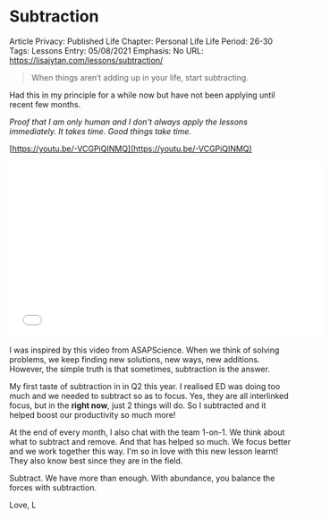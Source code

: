 # Subtraction

Article Privacy: Published
Life Chapter: Personal Life
Life Period: 26-30
Tags: Lessons
Entry: 05/08/2021
Emphasis: No
URL:  https://lisajytan.com/lessons/subtraction/

> When things aren’t adding up in your life, start subtracting.
> 

Had this in my principle for a while now but have not been applying until recent few months. 

*Proof that I am only human and I don't always apply the lessons immediately. It takes time. Good things take time.* 

[https://youtu.be/-VCGPiQINMQ](https://youtu.be/-VCGPiQINMQ)

<iframe width="560" height="315" src="[https://www.youtube.com/embed/-VCGPiQINMQ](https://www.youtube.com/embed/-VCGPiQINMQ)" title="YouTube video player" frameborder="0" allow="accelerometer; autoplay; clipboard-write; encrypted-media; gyroscope; picture-in-picture" allowfullscreen></iframe>

I was inspired by this video from ASAPScience. When we think of solving problems, we keep finding new solutions, new ways, new additions. However, the simple truth is that sometimes, subtraction is the answer. 

My first taste of subtraction in in Q2 this year. I realised ED was doing too much and we needed to subtract so as to focus. Yes, they are all interlinked focus, but in the **right now**, just 2 things will do. So I subtracted and it helped boost our productivity so much more! 

At the end of every month, I also chat with the team 1-on-1. We think about what to subtract and remove. And that has helped so much. We focus better and we work together this way. I'm so in love with this new lesson learnt! They also know best since they are in the field. 

Subtract. We have more than enough. With abundance, you balance the forces with subtraction. 

Love, 
L